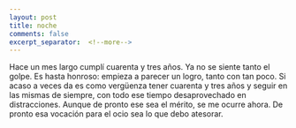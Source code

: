 ```yaml
--- 
layout: post 
title: noche  
comments: false
excerpt_separator:  <!--more--> 
---
```


Hace un mes largo cumplí cuarenta y tres años. Ya no se siente tanto el golpe. Es hasta honroso: empieza a parecer un logro, tanto con tan poco. Si acaso a veces da es como vergüenza tener cuarenta y tres años y seguir en las mismas de siempre, con todo ese tiempo desaprovechado en distracciones. Aunque de pronto ese sea el mérito, se me ocurre ahora. De pronto esa vocación para el ocio sea lo que debo atesorar. 
